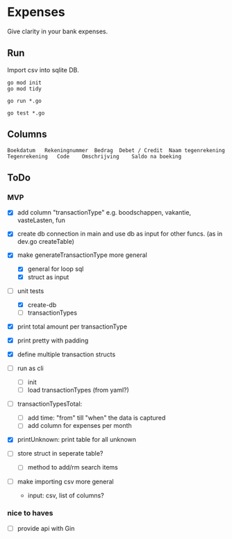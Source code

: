 
# Expenses

Give clarity in your bank expenses.

## Run

Import csv into sqlite DB.

```shell
go mod init
go mod tidy

go run *.go

go test *.go

```

## Columns

```shell
Boekdatum	Rekeningnummer	Bedrag	Debet / Credit	Naam tegenrekening	Tegenrekening	Code	Omschrijving	Saldo na boeking
```

## ToDo

### MVP

- [x] add column "transactionType" e.g. boodschappen, vakantie, vasteLasten, fun
- [x] create db connection in main and use db as input for other funcs. (as in dev.go createTable)
- [x] make generateTransactionType more general
  - [x] general for loop sql
  - [x] struct as input
- [ ] unit tests
  - [x] create-db
  - [ ] transactionTypes
- [x] print total amount per transactionType
- [x] print pretty with padding
- [x] define multiple transaction structs
- [ ] run as cli
  - [ ] init
  - [ ] load transactionTypes (from yaml?) 

- [ ] transactionTypesTotal:
  - [ ] add time: "from" till "when" the data is captured
  - [ ] add column for expenses per month
- [x] printUnknown: print table for all unknown

- [ ] store struct in seperate table?
  - [ ] method to add/rm search items

- [ ] make importing csv more general
  - input: csv, list of columns?

### nice to haves

- [ ] provide api with Gin

